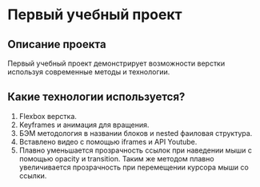 # Первый учебный проект

## Описание проекта
Первый учебный проект демонстрирует возможности верстки используя современные методы и технологии.

## Какие технологии используется?
1. Flexbox верстка.
2. Keyframes и анимация для вращения.
3. БЭМ методология в названии блоков и nested фаиловая структура.
4. Вставлено видео с помощью iframes и API Youtube.
5. Плавно уменьшается прозрачность ссылок при наведении мыши с помощью opacity и transition. Таким же методом плавно увеличивается прозрачность при перемещении курсора мыши со ссылки.
